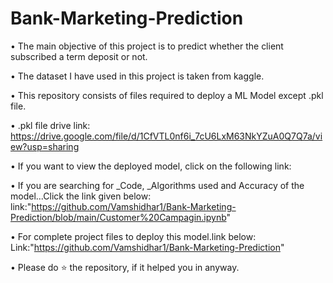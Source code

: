 # Bank-Marketing-Prediction

• The main objective of this project is to predict whether the client subscribed a term deposit or not.

• The dataset I have used in this project is taken from kaggle.

• This repository consists of files required to deploy a ML Model except .pkl file.

• .pkl file drive link: https://drive.google.com/file/d/1CfVTL0nf6i_7cU6LxM63NkYZuA0Q7Q7a/view?usp=sharing

• If you want to view the deployed model, click on the following link:

• If you are searching for _Code, _Algorithms used and Accuracy of the model...Click the link given below: link:"https://github.com/Vamshidhar1/Bank-Marketing-Prediction/blob/main/Customer%20Campagin.ipynb"

• For complete project files to deploy this model.link below: Link:"https://github.com/Vamshidhar1/Bank-Marketing-Prediction"

• Please do ⭐ the repository, if it helped you in anyway.

